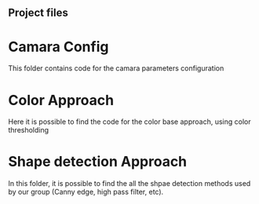 ## Project files

# Camara Config
This folder contains code for the camara parameters configuration

# Color Approach
Here it is possible to find the code for the color base approach, using color thresholding

# Shape detection Approach
In this folder, it is possible to find the all the shpae detection methods used by our group (Canny edge, high pass filter, etc).